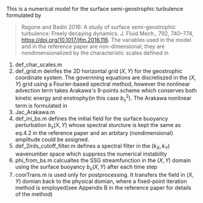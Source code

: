 This is a numerical model for the surface semi-geostrophic turbulence formulated by 
> Ragone and Badin 2016: A study of surface semi-geostrophic turbulence: Freely decaying dynamics. J. Fluid Mech., 792, 740–774, https://doi.org/10.1017/jfm.2016.116. 
The variables used in the model and in the reference paper are non-dimensional; they are nondimensionalized by the characteristic scales defined in 
1. def_char_scales.m
2. def_grid.m deinfes the 2D horizontal grid $(X,Y)$ for the geostrophic coordinate system. The governning equations are discretiszed in the $(X,Y)$ grid using a Fourier-based spectral method, however the nonlinear advection term takes Arakawa's 9-points scheme which conserves both kinetic energy and enstrophy(in this case $b_s^2$). The Arakawa nonlinear term is formulated in
3. Jac_Arakawa.m
4. def_ini_bs.m defines the initial field for the surface buoyancy perturbation $b_s(X,Y)$ whose spectral sturcture is kept the same as eq.4.2 in the reference paper and an arbitary (nondimensional) amplitude could be assigned.
5. def_2irds_cutoff_filter.m defines a spectral filter in the $(k_X,k_Y)$ wavenumber space which suppress the numerical instability
6. phi_from_bs.m calcualtes the SSG streamfunction in the $(X,Y)$ domain using the surface buoyancy $b_s(X,Y)$ after each time step
7. coorTrans.m is used only for postprocessing. It transfers the field in $(X,Y)$ domian back to the physical domian, where a fixed-point iteration method is employed(see Appendix B in the reference paper for details of the method)
